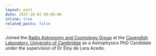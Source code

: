 ```yaml
---
layout: post
date: 2025-10-02 09:00:00
inline: true
related_posts: false
---
```


Joined the [Radio Astronomy and Cosmology Group](https://www.cavendishradiocosmology.com) at the [Cavendish Laboratory, University of Cambridge](https://www.phy.cam.ac.uk/) as a Astrophysics PhD Candidate under the supervision of Dr Eloy de Lera Acedo.